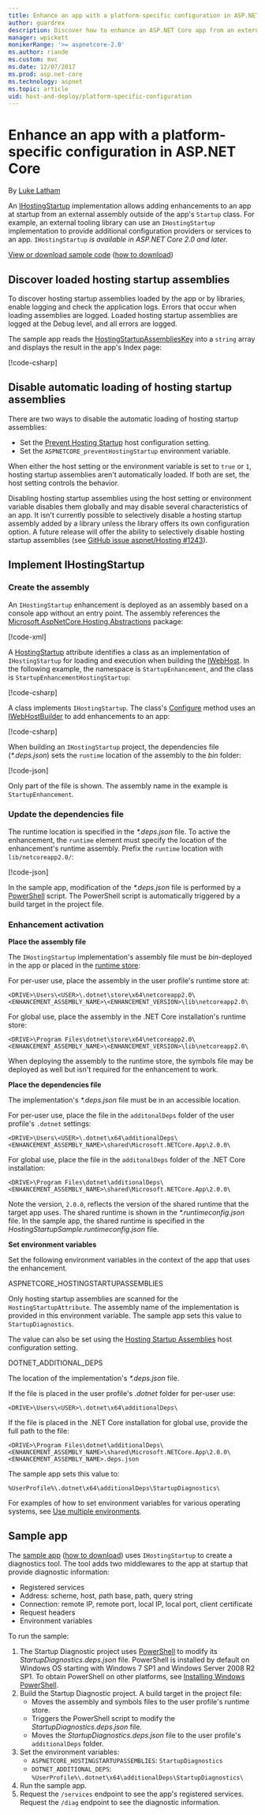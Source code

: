 ```yaml
---
title: Enhance an app with a platform-specific configuration in ASP.NET Core with IHostingStartup
author: guardrex
description: Discover how to enhance an ASP.NET Core app from an external assembly using an IHostingStartup implementation.
manager: wpickett
monikerRange: '>= aspnetcore-2.0'
ms.author: riande
ms.custom: mvc
ms.date: 12/07/2017
ms.prod: asp.net-core
ms.technology: aspnet
ms.topic: article
uid: host-and-deploy/platform-specific-configuration
---
```

# Enhance an app with a platform-specific configuration in ASP.NET Core

By [Luke Latham](https://github.com/guardrex)

An [IHostingStartup](/dotnet/api/microsoft.aspnetcore.hosting.ihostingstartup) implementation allows adding enhancements to an app at startup from an external assembly outside of the app's `Startup` class. For example, an external tooling library can use an `IHostingStartup` implementation to provide additional configuration providers or services to an app. `IHostingStartup` *is available in ASP.NET Core 2.0 and later.*

[View or download sample code](https://github.com/aspnet/Docs/tree/master/aspnetcore/host-and-deploy/platform-specific-configuration/sample/) ([how to download](xref:tutorials/index#how-to-download-a-sample))

## Discover loaded hosting startup assemblies

To discover hosting startup assemblies loaded by the app or by libraries, enable logging and check the application logs. Errors that occur when loading assemblies are logged. Loaded hosting startup assemblies are logged at the Debug level, and all errors are logged.

The sample app reads the [HostingStartupAssembliesKey](/dotnet/api/microsoft.aspnetcore.hosting.webhostdefaults.hostingstartupassemblieskey) into a `string` array and displays the result in the app's Index page:

[!code-csharp[](platform-specific-configuration/sample/HostingStartupSample/Pages/Index.cshtml.cs?name=snippet1&highlight=14-16)]

## Disable automatic loading of hosting startup assemblies

There are two ways to disable the automatic loading of hosting startup assemblies:

* Set the [Prevent Hosting Startup](xref:fundamentals/hosting#prevent-hosting-startup) host configuration setting.
* Set the `ASPNETCORE_preventHostingStartup` environment variable.

When either the host setting or the environment variable is set to `true` or `1`, hosting startup assemblies aren't automatically loaded. If both are set, the host setting controls the behavior.

Disabling hosting startup assemblies using the host setting or environment variable disables them globally and may disable several characteristics of an app. It isn't currently possible to selectively disable a hosting startup assembly added by a library unless the library offers its own configuration option. A future release will offer the ability to selectively disable hosting startup assemblies (see [GitHub issue aspnet/Hosting #1243](https://github.com/aspnet/Hosting/pull/1243)).

## Implement IHostingStartup

### Create the assembly

An `IHostingStartup` enhancement is deployed as an assembly based on a console app without an entry point. The assembly references the [Microsoft.AspNetCore.Hosting.Abstractions](https://www.nuget.org/packages/Microsoft.AspNetCore.Hosting.Abstractions/) package:

[!code-xml[](platform-specific-configuration/snapshot_sample/StartupEnhancement.csproj)]

A [HostingStartup](/dotnet/api/microsoft.aspnetcore.hosting.hostingstartupattribute) attribute identifies a class as an implementation of `IHostingStartup` for loading and execution when building the [IWebHost](/dotnet/api/microsoft.aspnetcore.hosting.iwebhost). In the following example, the namespace is `StartupEnhancement`, and the class is `StartupEnhancementHostingStartup`:

[!code-csharp[](platform-specific-configuration/snapshot_sample/StartupEnhancement.cs?name=snippet1)]

A class implements `IHostingStartup`. The class's [Configure](/dotnet/api/microsoft.aspnetcore.hosting.ihostingstartup.configure) method uses an [IWebHostBuilder](/dotnet/api/microsoft.aspnetcore.hosting.iwebhostbuilder) to add enhancements to an app:

[!code-csharp[](platform-specific-configuration/snapshot_sample/StartupEnhancement.cs?name=snippet2&highlight=3,5)]

When building an `IHostingStartup` project, the dependencies file (*\*.deps.json*) sets the `runtime` location of the assembly to the *bin* folder:

[!code-json[](platform-specific-configuration/snapshot_sample/StartupEnhancement1.deps.json?range=2-13&highlight=8)]

Only part of the file is shown. The assembly name in the example is `StartupEnhancement`.

### Update the dependencies file

The runtime location is specified in the *\*.deps.json* file. To active the enhancement, the `runtime` element must specify the location of the enhancement's runtime assembly. Prefix the `runtime` location with `lib/netcoreapp2.0/`:

[!code-json[](platform-specific-configuration/snapshot_sample/StartupEnhancement2.deps.json?range=2-13&highlight=8)]

In the sample app, modification of the *\*.deps.json* file is performed by a [PowerShell](/powershell/scripting/powershell-scripting) script. The PowerShell script is automatically triggered by a build target in the project file.

### Enhancement activation

**Place the assembly file**

The `IHostingStartup` implementation's assembly file must be *bin*-deployed in the app or placed in the [runtime store](/dotnet/core/deploying/runtime-store):

For per-user use, place the assembly in the user profile's runtime store at:

```
<DRIVE>\Users\<USER>\.dotnet\store\x64\netcoreapp2.0\<ENHANCEMENT_ASSEMBLY_NAME>\<ENHANCEMENT_VERSION>\lib\netcoreapp2.0\
```

For global use, place the assembly in the .NET Core installation's runtime store:

```
<DRIVE>\Program Files\dotnet\store\x64\netcoreapp2.0\<ENHANCEMENT_ASSEMBLY_NAME>\<ENHANCEMENT_VERSION>\lib\netcoreapp2.0\
```

When deploying the assembly to the runtime store, the symbols file may be deployed as well but isn't required for the enhancement to work.

**Place the dependencies file**

The implementation's *\*.deps.json* file must be in an accessible location.

For per-user use, place the file in the `additonalDeps` folder of the user profile's `.dotnet` settings: 

```
<DRIVE>\Users\<USER>\.dotnet\x64\additionalDeps\<ENHANCEMENT_ASSEMBLY_NAME>\shared\Microsoft.NETCore.App\2.0.0\
```

For global use, place the file in the `additonalDeps` folder of the .NET Core installation:

```
<DRIVE>\Program Files\dotnet\additionalDeps\<ENHANCEMENT_ASSEMBLY_NAME>\shared\Microsoft.NETCore.App\2.0.0\
```

Note the version, `2.0.0`, reflects the version of the shared runtime that the target app uses. The shared runtime is shown in the *\*.runtimeconfig.json* file. In the sample app, the shared runtime is specified in the *HostingStartupSample.runtimeconfig.json* file.

**Set environment variables**

Set the following environment variables in the context of the app that uses the enhancement.

ASPNETCORE\_HOSTINGSTARTUPASSEMBLIES

Only hosting startup assemblies are scanned for the `HostingStartupAttribute`. The assembly name of the implementation is provided in this environment variable. The sample app sets this value to `StartupDiagnostics`.

The value can also be set using the [Hosting Startup Assemblies](xref:fundamentals/hosting#hosting-startup-assemblies) host configuration setting.

DOTNET\_ADDITIONAL\_DEPS

The location of the implementation's *\*.deps.json* file.

If the file is placed in the user profile's *.dotnet* folder for per-user use:

```
<DRIVE>\Users\<USER>\.dotnet\x64\additionalDeps\
```

If the file is placed in the .NET Core installation for global use, provide the full path to the file:

```
<DRIVE>\Program Files\dotnet\additionalDeps\<ENHANCEMENT_ASSEMBLY_NAME>\shared\Microsoft.NETCore.App\2.0.0\<ENHANCEMENT_ASSEMBLY_NAME>.deps.json
```

The sample app sets this value to:

```
%UserProfile%\.dotnet\x64\additionalDeps\StartupDiagnostics\
```

For examples of how to set environment variables for various operating systems, see [Use multiple environments](xref:fundamentals/environments).

## Sample app

The [sample app](https://github.com/aspnet/Docs/tree/master/aspnetcore/host-and-deploy/platform-specific-configuration/sample/) ([how to download](xref:tutorials/index#how-to-download-a-sample)) uses `IHostingStartup` to create a diagnostics tool. The tool adds two middlewares to the app at startup that provide diagnostic information:

* Registered services
* Address: scheme, host, path base, path, query string
* Connection: remote IP, remote port, local IP, local port, client certificate
* Request headers
* Environment variables

To run the sample:

1. The Startup Diagnostic project uses [PowerShell](/powershell/scripting/powershell-scripting) to modify its *StartupDiagnostics.deps.json* file. PowerShell is installed by default on Windows OS starting with Windows 7 SP1 and Windows Server 2008 R2 SP1. To obtain PowerShell on other platforms, see [Installing Windows PowerShell](/powershell/scripting/setup/installing-windows-powershell).
2. Build the Startup Diagnostic project. A build target in the project file:
   * Moves the assembly and symbols files to the user profile's runtime store.
   * Triggers the PowerShell script to modify the *StartupDiagnostics.deps.json* file.
   * Moves the *StartupDiagnostics.deps.json* file to the user profile's `additionalDeps` folder.
3. Set the environment variables:
    * `ASPNETCORE_HOSTINGSTARTUPASSEMBLIES`: `StartupDiagnostics`
    * `DOTNET_ADDITIONAL_DEPS`: `%UserProfile%\.dotnet\x64\additionalDeps\StartupDiagnostics\`
4. Run the sample app.
5. Request the `/services` endpoint to see the app's registered services. Request the `/diag` endpoint to see the diagnostic information.

